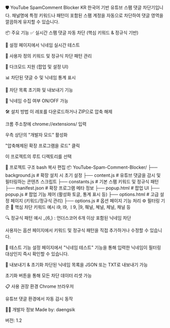 🛡️ YouTube SpamComment Blocker KR
한국어 기반 유튜브 스팸 댓글 차단기입니다. 채널명에 특정 키워드나 패턴이 포함된 스팸 계정을 자동으로 차단하여 댓글 영역을 깔끔하게 유지할 수 있습니다.

📦 주요 기능
✅ 실시간 스팸 댓글 자동 차단 (핵심 키워드 & 정규식 기반)

🧪 설정 페이지에서 닉네임 실시간 테스트

🧩 사용자 정의 키워드 및 정규식 차단 패턴 관리

🌙 다크모드 지원 (팝업 및 설정 UI)

📊 차단된 댓글 수 및 닉네임 통계 표시

🔄 차단 목록 초기화 및 내보내기 기능

🔐 닉네임 수집 여부 ON/OFF 가능

🛠 설치 방법
이 레포를 다운로드하거나 ZIP으로 압축 해제

크롬 주소창에 chrome://extensions/ 입력

우측 상단의 "개발자 모드" 활성화

"압축해제된 확장 프로그램을 로드" 클릭

이 프로젝트의 루트 디렉토리를 선택

📂 프로젝트 구조
bash
복사
편집
📦 YouTube-Spam-Comment-Blocker/
├── background.js             # 확장 설치 시 초기 설정
├── content.js               # 유튜브 댓글을 감시 및 필터링하는 콘텐츠 스크립트
├── constants.js             # 기본 스팸 키워드 및 정규식 패턴
├── manifest.json            # 확장 프로그램 메타 정보
├── popup.html               # 팝업 UI
├── popup.js                 # 팝업 기능 제어 (활성화 토글, 통계 표시 등)
├── options.html             # 고급 설정 페이지 (키워드/정규식 관리)
├── options.js               # 옵션 페이지 기능 처리
⚙️ 필터링 기준
🔑 핵심 차단 키워드 예시
i9, l9, ㅣ9, |9, 췌널, 쳬널, 체널, 채널 등

🔍 정규식 패턴 예시
_{6,} : 언더스코어 6개 이상 포함된 닉네임 차단

사용자는 옵션 페이지에서 키워드 및 정규식 패턴을 직접 추가하거나 수정할 수 있습니다.

🧪 테스트 기능
설정 페이지에서 "닉네임 테스트" 기능을 통해 입력한 닉네임이 필터링 대상인지 즉시 확인할 수 있습니다.

🔄 내보내기 & 초기화
차단된 닉네임 목록을 JSON 또는 TXT로 내보내기 가능

초기화 버튼을 통해 모든 차단 데이터 리셋 가능

📋 사용 권장 환경
Chrome 브라우저

유튜브 댓글 환경에서 자동 감시 동작

👨‍💻 개발자 정보
Made by: daengsik

버전: 1.2
